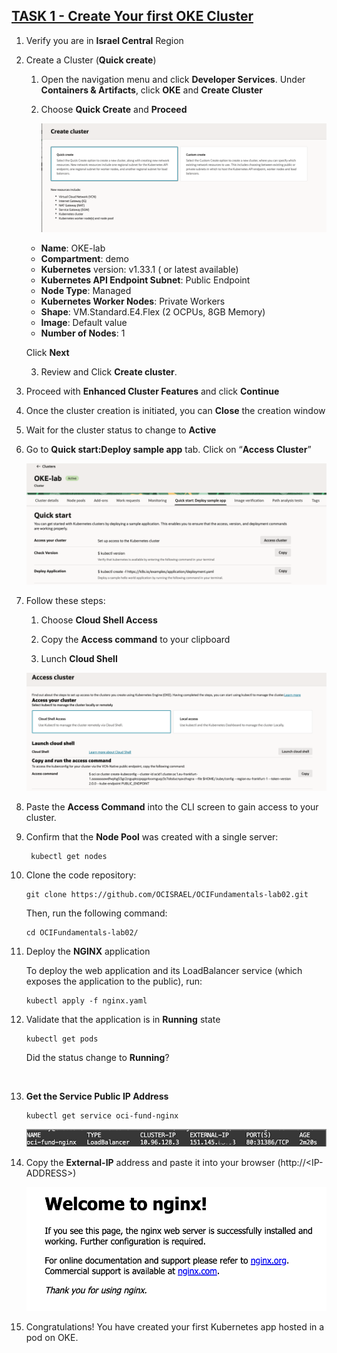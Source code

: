 <h2><ins> TASK 1 - Create Your first OKE Cluster </ins></h2>


1. Verify you are in **Israel Central** Region


2. Create a Cluster (**Quick create**)

   1. Open the navigation menu and click **Developer Services**. Under **Containers & Artifacts**, click **OKE** and **Create Cluster**

   2. Choose **Quick Create** and **Proceed**

      ![drawing](./img/cluster_creation.png)

    -	**Name**: OKE-lab
    -	**Compartment**: demo
    -	**Kubernetes** version: v1.33.1 ( or latest available)
    -	**Kubernetes API Endpoint Subnet**: Public Endpoint
    -   **Node Type**: Managed
    -	**Kubernetes Worker Nodes**: Private Workers
    -	**Shape**: VM.Standard.E4.Flex (2 OCPUs, 8GB Memory)
    -	**Image**: Default value
    -	**Number of Nodes**: 1 <br>

    Click **Next**
    
    3. Review and Click **Create cluster**.

3. Proceed with **Enhanced Cluster Features** and click **Continue**

4. Once the cluster creation is initiated, you can **Close** the creation window

5. Wait for the cluster status to change to **Active**

6. Go to **Quick start:Deploy sample app** tab. Click on “**Access Cluster**”

      ![drawing](./img/access_cluster.png)

7. Follow these steps:
    1. Choose **Cloud Shell Access**

    2. Copy the **Access command** to your clipboard

    3. Lunch **Cloud Shell**

    ![drawing](./img/cloud_shell_access.png)

8. Paste the **Access Command** into the CLI screen to gain access to your cluster.

9. Confirm that the **Node Pool** was created with a single server:

        kubectl get nodes

10. Clone the code repository:

        git clone https://github.com/OCISRAEL/OCIFundamentals-lab02.git

    Then, run the following command:

        cd OCIFundamentals-lab02/


11.	Deploy the **NGINX** application 

    To deploy the web application and its LoadBalancer service (which exposes the application to the public), run:

        kubectl apply -f nginx.yaml

12.	Validate that the application is in **Running** state

        kubectl get pods
    
    Did the status change to **Running**?

<br>

13.	**Get the Service Public IP Address**

        kubectl get service oci-fund-nginx

    ![drawing](./img/extip.png)
 
14. Copy the **External-IP** address and paste it into your browser (http://<IP-ADDRESS\>)

    ![drawing](./img/welcome_to_nginx.png)

15. Congratulations! You have created your first Kubernetes app hosted in a pod on OKE.